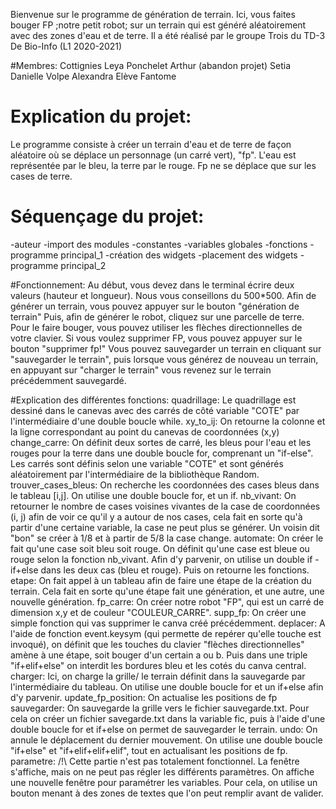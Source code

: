 Bienvenue sur le programme de génération de terrain. 
Ici, vous faites bouger FP ;notre petit robot; sur un terrain qui est généré aléatoirement avec des zones d'eau et de terre.
Il a été réalisé par le groupe Trois du TD-3 De Bio-Info (L1 2020-2021)


#Membres:
Cottignies Leya 
Ponchelet Arthur (abandon projet)
Setia Danielle
Volpe Alexandra
Elève Fantome

# Explication du projet:
Le programme consiste à créer un terrain d'eau et de terre de façon aléatoire où se déplace un personnage (un carré vert), "fp".
L'eau est représentée par le bleu, la terre par le rouge.
Fp ne se déplace que sur les cases de terre.

# Séquençage du projet:
-auteur
-import des modules
-constantes
-variables globales
-fonctions
-programme principal_1
-création des widgets
-placement des widgets
-programme principal_2

#Fonctionnement:
Au début, vous devez dans le terminal écrire deux valeurs (hauteur et longueur). Nous vous conseillons du 500*500.
Afin de générer un terrain, vous pouvez appuyer sur le bouton "génération de terrain"
Puis, afin de générer le robot, cliquez sur une parcelle de terre.
Pour le faire bouger, vous pouvez utiliser les flèches directionnelles de votre clavier.
Si vous voulez supprimer FP, vous pouvez appuyer sur le bouton "supprimer fp!"
Vous pouvez sauvegarder un terrain en cliquant sur "sauvegarder le terrain", puis lorsque vous générez de nouveau un terrain,
en appuyant sur "charger le terrain" vous revenez sur le terrain précédemment sauvegardé.

#Explication des différentes fonctions:
quadrillage:
Le quadrillage est dessiné dans le canevas avec des carrés de côté variable "COTE" par l'intermédiaire d'une double boucle while.
xy_to_ij:
On retourne la colonne et la ligne correspondant au point du canevas de coordonnées (x,y) 
change_carre:
On définit deux sortes de carré, les bleus pour l'eau et les rouges pour la terre dans une double boucle for, comprenant un "if-else". 
Les carrés sont définis selon une variable "COTE" et sont générés aléatoirement par l'intermédiaire de la bibliothèque Random.
trouver_cases_bleus:
On recherche les coordonnées des cases bleus dans le tableau [i,j].
On utilise une double boucle for, et un if.
nb_vivant:
On retourner le nombre de cases voisines vivantes de la case de coordonnées (i, j) afin de voir ce qu'il y a autour de nos cases,
cela fait en sorte qu'à partir d'une certaine variable, la case ne peut plus se générer. 
Un voisin dit "bon" se créer à 1/8 et à partir de 5/8 la case change. 
automate:
On créer le fait qu'une case soit bleu soit rouge.
On définit qu'une case est bleue ou rouge selon la fonction nb_vivant. 
Afin d'y parvenir, on utilise un double if - if+else dans les deux cas (bleu et rouge). Puis on retourne les fonctions. 
etape:
On fait appel à un tableau afin de faire une étape de la création du terrain.
Cela fait en sorte qu'une étape fait une génération, et une autre, une nouvelle génération.
fp_carre:
On créer notre robot "FP", qui est un carré de dimension x,y et de couleur "COULEUR_CARRE".
supp_fp:
On créer une simple fonction qui vas supprimer le canva créé précédemment.
deplacer:
A l'aide de fonction event.keysym (qui permette de repérer qu'elle touche est invoqué),
on définit que les touches du clavier "flèches directionnelles" amène à une étape, 
soit bouger d'un certain a ou b. 
Puis dans une triple "if+elif+else" on interdit les bordures bleu et les cotés du canva central.
charger:
Ici, on charge la grille/ le terrain définit dans la sauvegarde par l'intermédiaire du tableau. 
On utilise une double boucle for et un if+else afin d'y parvenir.
update_fp_position:
On actualise les positions de fp
sauvegarder:
On sauvegarde la grille vers le fichier sauvegarde.txt. 
Pour cela on créer un fichier savegarde.txt dans la variable fic, 
puis à l'aide d'une double boucle for et if+else on permet de sauvegarder le terrain. 
undo:
On annule le déplacement du dernier mouvement.
On utilise une double boucle "if+else" et "if+elif+elif+elif",
tout en actualisant les positions de fp.
parametre:
/!\ Cette partie n'est pas totalement fonctionnel. La fenêtre s'affiche, mais on ne peut pas régler les différents paramètres.
On affiche une nouvelle fenêtre pour paramétrer les variables.
Pour cela, on utilise un bouton menant à des zones de textes que l'on peut remplir avant de valider.
